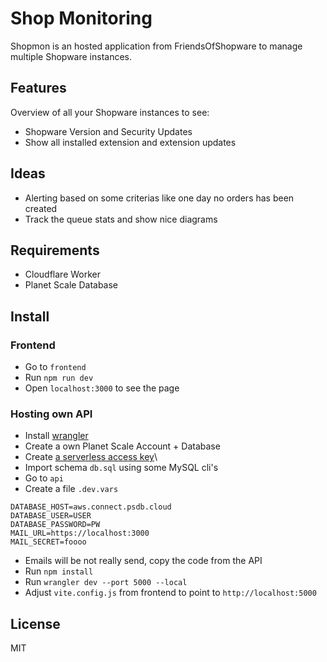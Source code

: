 # Shop Monitoring

Shopmon is an hosted application from FriendsOfShopware to manage multiple Shopware instances.

## Features

Overview of all your Shopware instances to see:

- Shopware Version and Security Updates
- Show all installed extension and extension updates

## Ideas

- Alerting based on some criterias like one day no orders has been created
- Track the queue stats and show nice diagrams


## Requirements

- Cloudflare Worker
- Planet Scale Database

## Install

### Frontend

- Go to `frontend`
- Run `npm run dev`
- Open `localhost:3000` to see the page

### Hosting own API

- Install [wrangler](https://developers.cloudflare.com/workers/wrangler/get-started/)
- Create a own Planet Scale Account + Database
- Create [a serverless access key](https://planetscale.com/blog/introducing-the-planetscale-serverless-driver-for-javascript)\
- Import schema `db.sql` using some MySQL cli's
- Go to `api`
- Create a file `.dev.vars`

```text
DATABASE_HOST=aws.connect.psdb.cloud
DATABASE_USER=USER
DATABASE_PASSWORD=PW
MAIL_URL=https://localhost:3000
MAIL_SECRET=foooo
```
- Emails will be not really send, copy the code from the API
- Run `npm install`
- Run `wrangler dev --port 5000 --local`
- Adjust `vite.config.js` from frontend to point to `http://localhost:5000`


## License

MIT